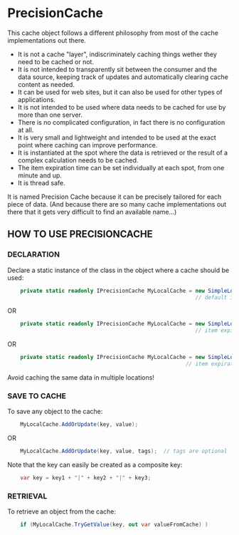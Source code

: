 # PrecisionCache

This cache object follows a different philosophy from most of the cache implementations out there.

* It is not a cache "layer", indiscriminately caching things wether they need to be cached or not.
* It is not intended to transparently sit between the consumer and the data source, keeping track of updates and automatically clearing cache content as needed.
* It can be used for web sites, but it can also be used for other types of applications.
* It is not intended to be used where data needs to be cached for use by more than one server.
* There is no complicated configuration, in fact there is no configuration at all.
* It is very small and lightweight and intended to be used at the exact point where caching can improve performance.
* It is instantiated at the spot where the data is retrieved or the result of a complex calculation needs to be cached.
* The item expiration time can be set individually at each spot, from one minute and up.
* It is thread safe.

It is named Precision Cache because it can be precisely tailored for each piece of data. 
(And because there are so many cache implementations out there that it gets very difficult to find an available name...)

## HOW TO USE PRECISIONCACHE

### DECLARATION

Declare a static instance of the class in the object where a cache should be used:

```C#
    private static readonly IPrecisionCache MyLocalCache = new SimpleLocalCache();  
                                                           // default item expiration: 30 m
```
OR		

```C#	
    private static readonly IPrecisionCache MyLocalCache = new SimpleLocalCache(5);  
                                                           // item expiration: 5 m
```
OR 

```C#
    private static readonly IPrecisionCache MyLocalCache = new SimpleLocalCache(5, 10); 
                                                        // item expiration: 5 m, trim expired items every 10 m
```

Avoid caching the same data in multiple locations! 


### SAVE TO CACHE

To save any object to the cache:

```C#
    MyLocalCache.AddOrUpdate(key, value);
```
OR			

```C#
    MyLocalCache.AddOrUpdate(key, value, tags);  // tags are optional
```
Note that the key can easily be created as a composite key:

```C#
    var key = key1 + "|" + key2 + "|" + key3;
```

### RETRIEVAL

To retrieve an object from the cache:

```C#
    if (MyLocalCache.TryGetValue(key, out var valueFromCache) )
```



